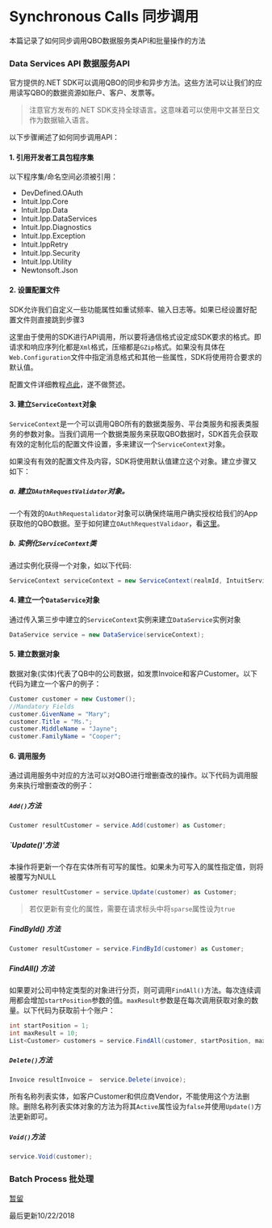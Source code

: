 # Synchronous Calls 同步调用
本篇记录了如何同步调用QBO数据服务类API和批量操作的方法

### Data Services API 数据服务API
官方提供的.NET SDK可以调用QBO的同步和异步方法。这些方法可以让我们的应用读写QBO的数据资源如账户、客户、发票等。

>注意官方发布的.NET SDK支持全球语言。这意味着可以使用中文甚至日文作为数据输入语言。

以下步骤阐述了如何同步调用API：

#### 1. 引用开发者工具包程序集

以下程序集/命名空间必须被引用：
- DevDefined.OAuth
- Intuit.Ipp.Core
- Intuit.Ipp.Data
- Intuit.Ipp.DataServices
- Intuit.Ipp.Diagnostics
- Intuit.Ipp.Exception
- Intuit.IppRetry
- Intuit.Ipp.Security
- Intuit.Ipp.Utility
- Newtonsoft.Json

#### 2. 设置配置文件
SDK允许我们自定义一些功能属性如重试频率、输入日志等。如果已经设置好配置文件则直接跳到步骤3

这里由于使用的SDK进行API调用，所以要将通信格式设定成SDK要求的格式。即请求和响应序列化都是`Xml`格式，压缩都是`GZip`格式。如果没有具体在`Web.Configuration`文件中指定消息格式和其他一些属性，SDK将使用符合要求的默认值。

配置文件详细教程[点此](https://developer.intuit.com/docs/00_quickbooks_online/2_build/40_sdks/01_.net/0005_configuration)，遂不做赘述。

#### 3. 建立`ServiceContext`对象
`ServiceContext`是一个可以调用QBO所有的数据类服务、平台类服务和报表类服务的参数对象。当我们调用一个数据类服务来获取QBO数据时，SDK首先会获取有效的定制化后的配置文件设置，多来建议一个`ServiceContext`对象。

如果没有有效的配置文件及内容，SDK将使用默认值建立这个对象。建立步骤又如下：

##### a. 建立`OAuthRequestValidator`对象。
一个有效的`OAuthRequestalidator`对象可以确保终端用户确实授权给我们的App获取他的QBO数据。至于如何建立`OAuthRequestValidaor`，看[这里](https://developer.intuit.com/docs/00_quickbooks_online/2_build/40_sdks/01_.net/0020_authorization)。

##### b. 实例化`ServiceContext`类
通过实例化获得一个对象，如以下代码:

```c#
ServiceContext serviceContext = new ServiceContext(realmId, IntuitServicesType.QBO, oauthValidator);
```

#### 4. 建立一个`DataService`对象
通过传入第三步中建立的`ServiceContext`实例来建立`DataService`实例对象

```c#
DataService service = new DataService(serviceContext);
```

#### 5. 建立数据对象
数据对象(实体)代表了QB中的公司数据，如发票Invoice和客户Customer。以下代码为建立一个客户的例子：

```c#
Customer customer = new Customer();
//Mandatory Fields
customer.GivenName = "Mary";
customer.Title = "Ms.";
customer.MiddleName = "Jayne";
customer.FamilyName = "Cooper";
```

#### 6. 调用服务
通过调用服务中对应的方法可以对QBO进行增删查改的操作。以下代码为调用服务来执行增删查改的例子：

##### `Add()`方法

```c#
Customer resultCustomer = service.Add(customer) as Customer;
```

##### `Update()'方法

本操作将更新一个存在实体所有可写的属性。如果未为可写入的属性指定值，则将被覆写为NULL

```c#
Customer resultCustomer = service.Update(customer) as Customer;
```

> 若仅更新有变化的属性，需要在请求标头中将`sparse`属性设为`true`

##### FindById() 方法

```c#
Customer resultCustomer = service.FindById(customer) as Customer;
```

##### FindAll() 方法
如果要对公司中特定类型的对象进行分页，则可调用`FindAll()`方法。每次连续调用都会增加`startPosition`参数的值。`maxResult`参数是在每次调用获取对象的数量。以下代码为获取前十个账户：

```c#
int startPosition = 1;
int maxResult = 10;
List<Customer> customers = service.FindAll(customer, startPosition, maxResult).ToList<Customer>();
```

##### `Delete()`方法

```c#
Invoice resultInvoice =  service.Delete(invoice);
```

所有名称列表实体，如客户Customer和供应商Vendor，不能使用这个方法删除。删除名称列表实体对象的方法为将其`Active`属性设为`false`并使用`Update()`方法更新即可。

##### `Void()`方法

```c#
service.Void(customer);
```

### Batch Process 批处理
[暂留](https://developer.intuit.com/docs/00_quickbooks_online/2_build/40_sdks/01_.net/0004_sample_code_and_sample_apps)

最后更新10/22/2018







